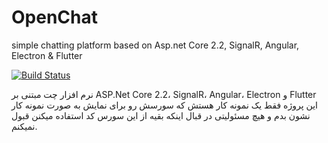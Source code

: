 # OpenChat
simple chatting platform based on Asp.net Core 2.2, SignalR, Angular, Electron &amp; Flutter

[![Build Status](https://travis-ci.com/ParsaGachkar/OpenChat.svg?branch=master)](https://travis-ci.com/ParsaGachkar/OpenChat)

نرم افزار چت مبتنی بر ASP.Net Core 2.2، SignalR، Angular، Electron و Flutter
این پروژه فقط یک نمونه کار هستش که سورسش رو برای نمایش به صورت نمونه کار نشون بدم و هیچ مسئولیتی در قبال اینکه بقیه از این سورس کد استفاده میکنن قبول نمیکنم.
